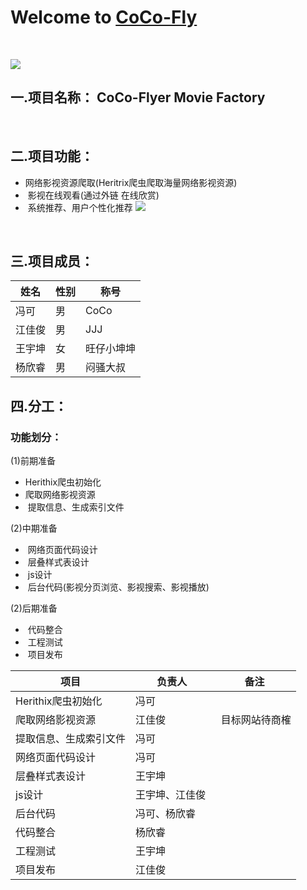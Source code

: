 # Welcome to [CoCo-Fly](https://github.com/CoCo-Fly-4/wust4CoCoFly)
<br/>

![](http://i4.piimg.com/1949/60be8c9995de96da.jpg)

## 一.项目名称： CoCo-Flyer Movie Factory

<br/>

## 二.项目功能： 
+  网络影视资源爬取(Heritrix爬虫爬取海量网络影视资源)
+  影视在线观看(通过外链 在线欣赏)
+  系统推荐、用户个性化推荐
![](http://chuantu.biz/t5/125/1499166249x974338535.png)
<br/>

## 三.项目成员： 

姓名 | 性别 | 称号
----|------|----
冯可 | 男  | CoCo
江佳俊 | 男  | JJJ
王宇坤 | 女  | 旺仔小坤坤
杨欣睿 | 男  | 闷骚大叔



## 四.分工：

### 功能划分：  
(1)前期准备
   +  Herithix爬虫初始化
   +  爬取网络影视资源
   +  提取信息、生成索引文件  
   
(2)中期准备
   +  网络页面代码设计
   +  层叠样式表设计
   +  js设计
   +  后台代码(影视分页浏览、影视搜索、影视播放)  
   
(2)后期准备
   +  代码整合
   +  工程测试
   +  项目发布

项目 | 负责人 | 备注
----|------|----
Herithix爬虫初始化 | 冯可  | 
爬取网络影视资源 | 江佳俊  |  目标网站待商榷
提取信息、生成索引文件 | 冯可  | 
网络页面代码设计 | 冯可  | 
层叠样式表设计 | 王宇坤  | 
js设计 | 王宇坤、江佳俊  |
后台代码 | 冯可、杨欣睿  | 
代码整合 | 杨欣睿  | 
工程测试 | 王宇坤  | 
项目发布 | 江佳俊  | 



    
      
   







